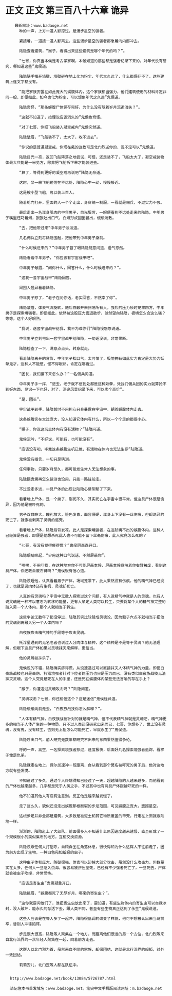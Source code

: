 # 正文 正文 第三百八十六章 诡异
        最新网址：www.badaoge.net
          咻的一声，上方一道人影掠过，是漫步星空的强者。
      
          紧接着，一道接一道人影离去，这些漫步星空的强者都急着向内部冲去。
      
          陆隐查看建筑，“猴子，看得出来这些建筑是哪个年代的吗？”。
      
          “七哥，你真当本候是考古学家啊，本候知道的那些都是强者纪录下来的，对年代没有研究，哪知道这些”鬼侯道。
      
          陆隐随手推开墙壁，墙壁砸在地上化为粉尘，年代太久远了，什么都保存不了，这些建筑上连文字都没有。
      
          “能把家族安置在如此庞大的蜈腹体内，这个家族相当强力，他们建筑使用的材料肯定非同一般，即便如此，如今也化为粉尘，可以想象年代之久远”鬼侯道。
      
          陆隐奇怪，“那条蜈腹尸体保存完好，为什么没有随着岁月流逝消失？”。
      
          “这就不知道了，按理说应该消失的”鬼侯也奇怪。
      
          “对了七哥，你把飞船装入凝空戒内”鬼侯突然道。
      
          陆隐皱眉，“飞船装不了，太大了，收不进去”。
      
          “你说的是普通凝空戒，你现在戴的这枚可是北门烈送你的，说不定可以”鬼侯道。
      
          陆隐目光一亮，返回飞船降落之地尝试，可惜，还是装不了，飞船太大了，凝空戒装物体最大只能是一米见方，除非把飞船拆下来才能装进去。
      
          “算了，等得到更好的凝空戒再说吧”陆隐无奈道。
      
          这时，又一艘飞船砸落在不远处，陆隐心中一动，慢慢接近。
      
          这是艘小型飞船，可以装上百人。
      
          随着舱门打开，里面的人一个个走出，身穿统一制服，一看就是佣兵，不过实力不强。
      
          最后走出一名浑身肌肉的中年男子，目光狠厉，一眼便看到不远处走来的陆隐，中年男子嘴里还叼着烟，狠狠吐出口气，白烟形成圆圈冒出，缓缓消散。
      
          “去，把他带过来”中年男子淡淡道。
      
          几名佣兵立刻将陆隐围起，把他带到中年男子身前。
      
          “什么时候进来的？”中年男子瞥了眼陆隐随意问道，语气悠然。
      
          陆隐看着中年男子，“你应该有宇宙战甲吧”。
      
          中年男子皱眉，“问你什么，回答什么，什么时候进来的？”。
      
          “送我一套宇宙战甲”陆隐回答。
      
          周围人怪异看着陆隐。
      
          中年男子怒了，“老子在问你话，老实回答，不然宰了你”。
      
          陆隐皱眉，体表气流旋转，随后四散开来扫荡所有人，强烈的压力顿时笼罩四方，中年男子是探索境强者，即便如此，依然被这股压力震退数步，骇然望向陆隐，极境怎么会这么强？等等，这个人好眼熟。
      
          “我说，送套宇宙战甲给我，我不为难你们”陆隐慢悠悠说道。
      
          中年男子立刻甩出一套宇宙战甲给陆隐，一句话没说，非常果断。
      
          陆隐检查了一下，满意点点头，转身就走。
      
          看着陆隐离开的背影，中年男子松口气，太可怕了，极境拥有如此实力肯定是大势力妖孽鬼才，这种人不能惹，怪不得眼熟，肯定在哪看过。
      
          “团长，我们接下来怎么办？”一名佣兵问道。
      
          中年男子手一挥，“进去，老子就不信到处都是这种妖孽，凭我们佣兵团的实力就算抢不到好东西，见识一下也好，对了，沿途风景纪录下来，可以卖个高价”。
      
          “是，团长”。
      
          宇宙战甲到手，陆隐暂时不用担心只身暴露在宇宙中，朝着蜈腹体内走去。
      
          这条蜈腹实在太过庞大，没人知道它体内有什么，所以一个个走的都很小心。
      
          “猴子，你说这玩意体内有没有活物？”陆隐问道。
      
          鬼侯沉吟，“不好说，可能有，也可能没有”。
      
          “应该没有吧，毕竟这条蜈腹生机已绝，有活物在体内也无法生存”陆隐道。
      
          鬼侯没有插言，一切只是猜测。
      
          任何事物，只要岁月悠久，都可能发生常人无法想象的事。
      
          陆隐跟鬼侯再怎么猜测也没用，只能一路往前走。
      
          不过没走多远，一具尸体的出现让陆隐心情阴郁了下来。
      
          看着地上尸体，是一个男子，刚死不久，其实死亡在宇宙中很平常，但这具尸体很是诡异，因为他是被吓死的。
      
          男子双目睁大，瞳孔放大，脸色发青，面容僵硬，浑身上下没有一丝伤痕，但却诡异的死亡了，就像被剥离了灵魂的驱壳。
      
          看着地上尸体，陆隐后背发凉，此人是探索境强者，在巡航境不出的蜈腹体内，这种人已经算是强者，即便是他想杀死此人也不可能不留下丝毫伤痕，此人究竟怎么死的？
      
          “七哥，有没有觉得瘆得慌？”鬼侯阴森森开口。
      
          陆隐眼睛眯起，“少用这种口气说话，不然屏蔽你”。
      
          “嘿嘿，不用吓我，在这种地方你不可能屏蔽本候，屏蔽本候意味着你右臂被废，看到这具尸体，你还敢自废右臂吗？”鬼侯很有信心道。
      
          陆隐没理他，认真看着男子尸体，场域笼罩下，此人果然没有伤痕，他的精气神已经没了，也就是说肉体还有生机，灵魂却死亡。
      
          人真的有灵魂吗？宇宙中无数人探索过这个问题，有人说精气神就是人的灵魂，也有人说灵魂是一种不以意志为转移的能量，更有人牟定人类可以转生，只要将某个人的精气神完整的融入另一个人体内，那个人就相当于转生。
      
          这些争论无数年了都没停过，陆隐其实比较赞成灵魂论，因为骰子六点不就相当于把他的灵魂剥离融入另一个人体内吗？
      
          白夜族攻击精气神的手段等于攻击灵魂。
      
          托浮星遇到的无名老者也说过人分肉体与精神，这个精神是不是等于灵魂？他无法理解，但眼下这具尸体如果以灵魂抹灭来解释，更恰当。
      
          他的灵魂被抹杀了。
      
          鬼侯说的不错，陆隐确实瘆得慌，从没遭遇过可以直接抹灭人体精气神的力量，即便白夜族战技也只是击伤，狩猎境强者针对下位者的压力也只是压力而已，没有类似白夜族战技无法抹灭灵魂，这个人究竟是死在人的手里，还是死在蜈腹体内某些无法言喻的存在手上？
      
          “猴子，你遭遇过灵魂攻击吗？”陆隐问道。
      
          “灵魂攻击？七哥，你还相信这个？这是迷信”鬼侯怪异道。
      
          陆隐缓缓向前走去，“白夜族战技你怎么解释？”。
      
          “人体有精气神，白夜族战技针对的就是精气神，但不代表精气神就是灵魂吧，精气神更多的相当于人体产生的一种物质，只不过人类还没研究出来而已，七哥，你想多了，世上没有灵魂，没有鬼，没有转生，否则无上祖怎么可能死亡，早就永生了”鬼侯道。
      
          陆隐呼出口气，前人研究无数年都研究不出来的东西果然值得争论。
      
          呼的一声，高空，一名探索境强者掠过，速度极快，后面好几名探索境强者追踪，看样子像是仇杀。
      
          陆隐就走在地上，偶尔加速冲一段距离，自从看到那个莫名被吓死的男子后，他对这地方就有些发憷。
      
          不知道过了多久，通过个人终端得知已经过了一天，超越陆隐的人越来越多，而他看到的尸体也越来越多，几乎都是死于人类之手，不过其中也有两具尸体跟被吓死的一样。
      
          他不知道其他人有没有注意到，反正他是越来越发憷了。
      
          走了这么久，貌似还没走出蜈腹那根断裂的步足范围，可见蜈腹之庞大，震撼星空。
      
          这根步足并非全都是建筑，大多数是被泥土和其它物质覆盖的甲壳，行走在上面就跟陆地一样。
      
          渐渐的，陆隐赶上了大部队，前面很多人不知道什么原因速度越来越慢，直至形成了一个规模很小的类似集市的地方，互相交换资源。
      
          陆隐没跟任何人打招呼，自顾自坐在角落休息，很快得知为什么这群人不往前走了，因为前方出现了生物，一种白色宛如蚯蚓的虫子。
      
          这种虫子体积庞大，防御很强，体表可以卸掉大部分攻击，虽然没什么攻击力，但数量实在太多，任何人一旦陷入虫海，很容易被挤压至死，已经有不少强者死亡了，一旦死去，尸体就会被虫子吃掉，非常恐怖。
      
          “应该是寄生虫”鬼侯凝重开口。
      
          陆隐挑眉，“蜈腹都死了无尽岁月，哪来的寄生虫？”。
      
          “这你就要问他们了，谁把寄生虫放出来了，要知道，有些生物体内的寄生虫可以自我冰封，没人破坏，能永久的存活下去，跟人类不同，甚至有些生物真正达到了永生”鬼侯说道。
      
          这些人应该是在等人多了一起冲，陆隐很低调的改变了样貌，他可不想被认出来当马前卒，替别人冲锋陷阵。
      
          步足很大很宽，陆隐等人聚集在一个地方，而距离他们很远的另一个方位，北门烈等来自北行流界的一众年轻人聚集在一起，向着前方走去。
      
          这群人以北门烈为首，虽然来自不同的家族，却很团结，这就是北行流界的规矩，对外一致团结。
      
          莉莉安儿，北门罡等人都在队伍中。
      
      
      http://www.badaoge.net/book/13084/5726787.html
      
      请记住本书首发域名：www.badaoge.net。笔尖中文手机版阅读网址：m.badaoge.net